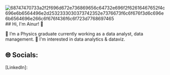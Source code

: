 ![68747470733a2f2f696d672e736869656c64732e696f2f62616467652f4c696e6b6564496e2d2532333030373742352e7376673f6c6f676f3d6c696e6b6564696e266c6f676f436f6c6f723d7768697465](https://github.com/user-attachments/assets/9be22082-6123-46cd-9d27-7235c7c13772)## Hi, I'm Ainur! 👋

 🔭 I’m a Physics graduate currently working as a data analyst, data management.
 🌱 I'm interested in data analytics & dataviz.

 ## 🌐 Socials:
[LinkedIn]: 
